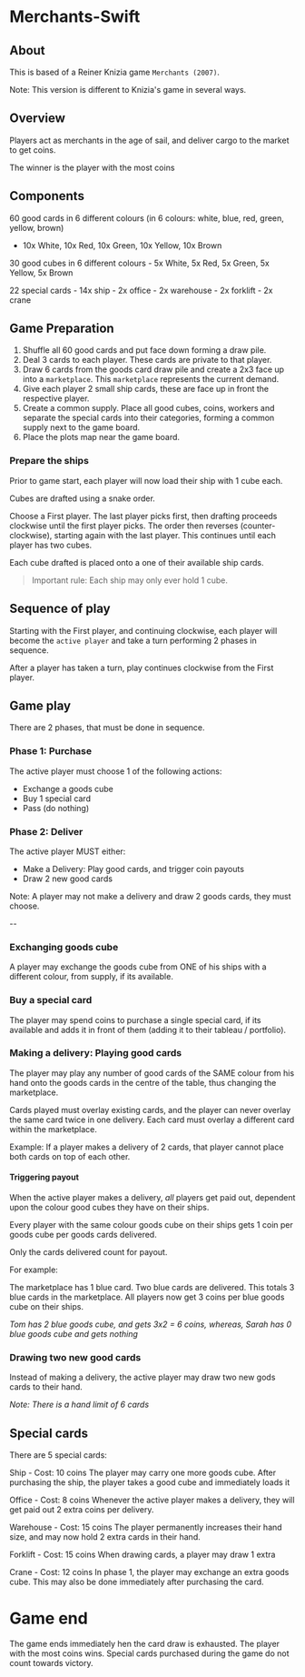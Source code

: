 # Merchants-Swift

## About

This is based of a Reiner Knizia game `Merchants (2007)`.

Note: This version is different to Knizia's game in several ways.

## Overview

Players act as merchants in the age of sail, and deliver cargo to the market to get coins. 

The winner is the player with the most coins

## Components

60 good cards in 6 different colours (in 6 colours: white, blue, red, green, yellow, brown)

- 10x White, 10x Red, 10x Green, 10x Yellow, 10x Brown

30 good cubes in 6 different colours
    - 5x White, 5x Red, 5x Green, 5x Yellow, 5x Brown

22 special cards
    - 14x ship 
    - 2x office 
    - 2x warehouse
    - 2x forklift
    - 2x crane

## Game Preparation

1. Shuffle all 60 good cards and put face down forming a draw pile.
2. Deal 3 cards to each player.  These cards are private to that player.
3. Draw 6 cards from the goods card draw pile and create a 2x3 face up into a `marketplace`.  This `marketplace` represents the current demand.
4. Give each player 2 small ship cards, these are face up in front the respective player.
5. Create a common supply. Place all good cubes, coins, workers and separate the special cards into their categories, forming a common supply next to the game board.
6. Place the plots map near the game board.

### Prepare the ships

Prior to game start, each player will now load their ship with 1 cube each.

Cubes are drafted using a snake order.

Choose a First player.   The last player picks first, then drafting proceeds clockwise until the first player picks. The order then reverses (counter-clockwise), starting again with the last player. This continues until each player has two cubes.

Each cube drafted is placed onto a one of their available ship cards. 

> Important rule: Each ship may only ever hold 1 cube.

## Sequence of play

Starting with the First player, and continuing clockwise, each player will become the `active player` and take a turn performing 2 phases in sequence. 

After a player has taken a turn, play continues clockwise from the First player.

## Game play

There are 2 phases, that must be done in sequence.

### Phase 1: Purchase

The active player must choose 1 of the following actions:

- Exchange a goods cube
- Buy 1 special card
- Pass (do nothing)

### Phase 2: Deliver

The active player MUST either:

- Make a Delivery: Play good cards, and trigger coin payouts
- Draw 2 new good cards

Note: A player may not make a delivery and draw 2 goods cards, they must choose.

--

### Exchanging goods cube
A player may exchange the goods cube from ONE of his ships with a different colour, from supply, if its available.

### Buy a special card

The player may spend coins to purchase a single special card, if its available and adds it in front of them (adding it to their tableau /  portfolio).

### Making a delivery: Playing good cards

The player may play any number of good cards of the SAME colour from his hand onto the goods cards in the centre of the table, thus changing the marketplace.

Cards played must overlay existing cards, and the player can never overlay the same card twice in one delivery.   Each card must overlay a different card within the marketplace.

Example: If a player makes a delivery of 2 cards, that player cannot place both cards on top of each other.

#### Triggering payout

When the active player makes a delivery, *all* players get paid out, dependent upon the colour good cubes they have on their ships.

Every player with the same colour goods cube on their ships gets 1 coin per goods cube per goods cards delivered.  

Only the cards delivered count for payout.

For example:

The marketplace has 1 blue card.  Two blue cards are delivered.  This totals 3 blue cards in the marketplace.  All players now get 3 coins per blue goods cube on their ships.

*Tom has 2 blue goods cube, and gets 3x2 = 6 coins, whereas, Sarah has 0 blue goods cube and gets nothing*

### Drawing two new good cards

Instead of making a delivery, the active player may draw two new gods cards to their hand.

*Note: There is a hand limit of 6 cards*

## Special cards

There are 5 special cards:

Ship - Cost: 10 coins
The player may carry one more goods cube. After purchasing the ship, the player takes a good cube and immediately loads it

Office - Cost: 8 coins
Whenever the active player makes a delivery, they will get paid out 2 extra coins per delivery.

Warehouse - Cost: 15 coins
The player permanently increases their hand size, and may now hold 2 extra cards in their hand.

Forklift - Cost: 15 coins
When drawing cards, a player may draw 1 extra

Crane - Cost: 12 coins
In phase 1, the player may exchange an extra goods cube.  This may also be done immediately after purchasing the card.

# Game end

The game ends immediately hen the card draw is exhausted.  The player with the most coins wins.  Special cards purchased during the game do not count towards victory.

